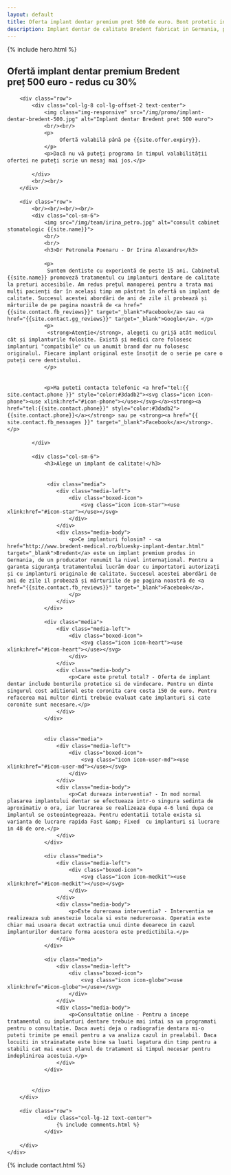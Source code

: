 ```yaml
---
layout: default
title: Oferta implant dentar premium pret 500 de euro. Bont protetic inclus, consultatie gratuita.
description: Implant dentar de calitate Bredent fabricat in Germania, pret accesibil. Fara costuri ascunse, bontul protetic, consultatia sunt incluse in pret.
---
```


<!-- Start Hero -->

{% include hero.html %}

<!-- End Hero -->


<!-- Start About -->
<div id="oabout" class="about">
    <div class="container-fluid">
        <h2 class="section-title">Ofertă implant dentar premium Bredent <br/> preț 500 euro - redus cu 30%</h2>
        
        <div class="row">
            <div class="col-lg-8 col-lg-offset-2 text-center">
                <img class="img-responsive" src="/img/promo/implant-dentar-bredent-500.jpg" alt="Implant dentar Bredent pret 500 euro">
                <br/><br/>
                <p>                    
                     Ofertă valabilă până pe {{site.offer.expiry}}. 
                </p>
                <p>Dacă nu vă puteți programa în timpul valabilității ofertei ne puteți scrie un mesaj mai jos.</p>

            </div>
            <br/><br/>
        </div>

        <div class="row">
            <br/><br/><br/><br/>
            <div class="col-sm-6">
                <img src="/img/team/irina_petro.jpg" alt="consult cabinet stomatologic {{site.name}}">
                <br/>
                <br/>
                <h3>Dr Petronela Poenaru - Dr Irina Alexandru</h3>

                <p>
                 Suntem dentiste cu experientă de peste 15 ani. Cabinetul {{site.name}} promoveză tratamentul cu implanturi dentare de calitate la preturi accesibile. Am redus prețul manoperei pentru a trata mai mulți pacienți dar în același timp am păstrat în ofertă un implant de calitate. Succesul acestei abordări de ani de zile il probează și mărturiile de pe pagina noastră de <a href="{{site.contact.fb_reviews}}" target="_blank">Facebook</a> sau <a href="{{site.contact.gg_reviews}}" target="_blank">Google</a>. </p>
                <p>
                 <strong>Atenție</strong>, alegeți cu grijă atât medicul cât și implanturile folosite. Există și medici care folosesc implanturi "compatibile" cu un anumit brand dar nu folosesc originalul. Fiecare implant original este însoțit de o serie pe care o puteți cere dentistului.
                </p>
                
                
                <p>Ma puteti contacta telefonic <a href="tel:{{ site.contact.phone }}" style="color:#3dadb2"><svg class="icon icon-phone"><use xlink:href="#icon-phone"></use></svg></a><strong><a href="tel:{{site.contact.phone}}" style="color:#3dadb2">{{site.contact.phone}}</a></strong> sau pe <strong><a href="{{ site.contact.fb_messages }}" target="_blank">Facebook</a></strong>.</p>
                
            </div>

            <div class="col-sm-6">
                <h3>Alege un implant de calitate!</h3>

                
                 <div class="media">
                    <div class="media-left">
                        <div class="boxed-icon">
                            <svg class="icon icon-star"><use xlink:href="#icon-star"></use></svg>
                        </div>
                    </div>
                    <div class="media-body">
                        <p>Ce implanturi folosim? - <a href="http://www.bredent-medical.ro/bluesky-implant-dentar.html" target="_blank">Bredent</a> este un implant premium produs in Germania, de un producator renumit la nivel internațional. Pentru a garanta siguranța tratamentului lucrăm doar cu importatori autorizați și cu implanturi originale de calitate. Succesul acestei abordări de ani de zile il probează și mărturiile de pe pagina noastră de <a href="{{site.contact.fb_reviews}}" target="_blank">Facebook</a>.
                        </p>
                    </div>
                </div>
                
                <div class="media">
                    <div class="media-left">
                        <div class="boxed-icon">
                            <svg class="icon icon-heart"><use xlink:href="#icon-heart"></use></svg>
                        </div>
                    </div>
                    <div class="media-body">
                        <p>Care este pretul total? - Oferta de implant dentar include bonturile protetice si de vindecare. Pentru un dinte singurul cost aditional este coronita care costa 150 de euro. Pentru refacerea mai multor dinti trebuie evaluat cate implanturi si cate coronite sunt necesare.</p>
                    </div>
                </div>
                

                <div class="media">
                    <div class="media-left">
                        <div class="boxed-icon">
                            <svg class="icon icon-user-md"><use xlink:href="#icon-user-md"></use></svg>
                        </div>
                    </div>
                    <div class="media-body">
                        <p>Cat dureaza interventia? - In mod normal plasarea implantului dentar se efectueaza intr-o singura sedinta de aproximativ o ora, iar lucrarea se realizeaza dupa 4-6 luni dupa ce implantul se osteointegreaza. Pentru edentatii totale exista si varianta de lucrare rapida Fast &amp; Fixed  cu implanturi si lucrare in 48 de ore.</p>
                    </div>
                </div>
                    
                <div class="media">
                    <div class="media-left">
                        <div class="boxed-icon">
                            <svg class="icon icon-medkit"><use xlink:href="#icon-medkit"></use></svg>
                        </div>
                    </div>
                    <div class="media-body">
                        <p>Este dureroasa interventia? - Interventia se realizeaza sub anestezie locala si este nedureroasa. Operatia este chiar mai usoara decat extractia unui dinte deoarece in cazul implanturilor dentare forma acestora este predictibila.</p>
                    </div>
                </div>
                
                <div class="media">
                    <div class="media-left">
                        <div class="boxed-icon">
                            <svg class="icon icon-globe"><use xlink:href="#icon-globe"></use></svg>
                        </div>
                    </div>
                    <div class="media-body">
                        <p>Consultatie online - Pentru a incepe tratamentul cu implanturi dentare trebuie mai intai sa va programati pentru o consultatie. Daca aveti deja o radiografie dentara mi-o puteti trimite pe email pentru a va analiza cazul in prealabil. Daca locuiti in strainatate este bine sa luati legatura din timp pentru a stabili cat mai exact planul de tratament si timpul necesar pentru indeplinirea acestuia.</p>
                    </div>
                </div>
                

            </div>
        </div>
        
        <div class="row">
                <div class="col-lg-12 text-center">
                    {% include comments.html %}
                </div>

        </div>
    </div>
</div>

<!-- End About -->


<!-- Start Contact -->

{% include contact.html %}

<!-- End Contact -->


    
    
    
    
